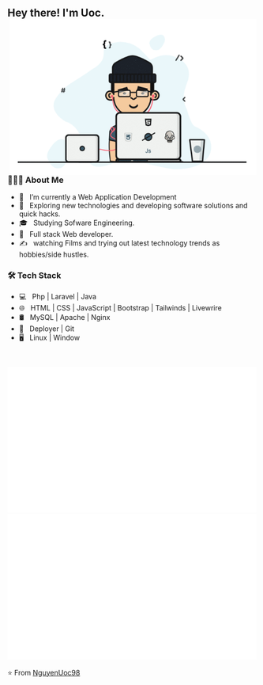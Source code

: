 <h2> Hey there! I'm Uoc.
<img align="right" alt="GIF" src="https://github.com/NguyenUoc98/NguyenUoc98/blob/main/front-end-developers-openings-1.gif" width="500"/>

<h3> 👨🏻‍💻 About Me </h3>

- 🔭 &nbsp; I’m currently a Web Application Development
- 🤔 &nbsp; Exploring new technologies and developing software solutions and quick hacks.
- 🎓 &nbsp; Studying Sofware Engineering.
- 💼 &nbsp; Full stack Web developer.
- ✍️ &nbsp; watching Films and trying out latest technology trends as hobbies/side hustles.

<h3>🛠 Tech Stack</h3>

- 💻 &nbsp; Php | Laravel | Java
- 🌐 &nbsp; HTML | CSS | JavaScript | Bootstrap | Tailwinds | Livewrire
- 🛢 &nbsp; MySQL | Apache | Nginx
- 🔧 &nbsp; Deployer | Git
- 🖥 &nbsp; Linux | Window

<br>

![](https://github.com/NguyenUoc98/github-stats/blob/master/generated/overview.svg)
![](https://github.com/NguyenUoc98/github-stats/blob/master/generated/languages.svg)

⭐️ From [NguyenUoc98](https://github.com/NguyenUoc98)
